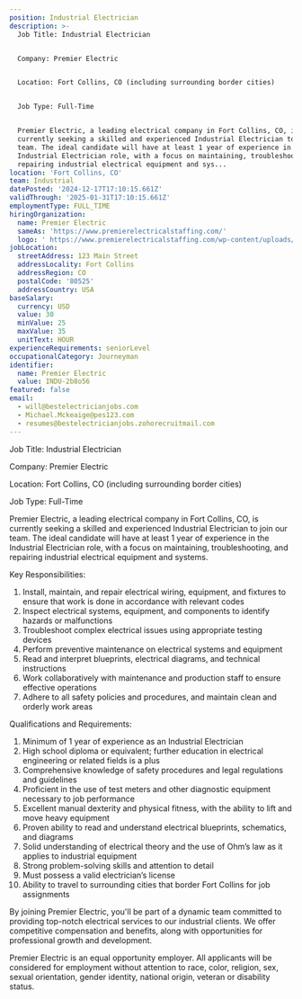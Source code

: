 ```yaml
---
position: Industrial Electrician
description: >-
  Job Title: Industrial Electrician


  Company: Premier Electric


  Location: Fort Collins, CO (including surrounding border cities)


  Job Type: Full-Time


  Premier Electric, a leading electrical company in Fort Collins, CO, is
  currently seeking a skilled and experienced Industrial Electrician to join our
  team. The ideal candidate will have at least 1 year of experience in the
  Industrial Electrician role, with a focus on maintaining, troubleshooting, and
  repairing industrial electrical equipment and sys...
location: 'Fort Collins, CO'
team: Industrial
datePosted: '2024-12-17T17:10:15.661Z'
validThrough: '2025-01-31T17:10:15.661Z'
employmentType: FULL_TIME
hiringOrganization:
  name: Premier Electric
  sameAs: 'https://www.premierelectricalstaffing.com/'
  logo: ' https://www.premierelectricalstaffing.com/wp-content/uploads/2020/05/Premier-Electrical-Staffing-logo.png'
jobLocation:
  streetAddress: 123 Main Street
  addressLocality: Fort Collins
  addressRegion: CO
  postalCode: '80525'
  addressCountry: USA
baseSalary:
  currency: USD
  value: 30
  minValue: 25
  maxValue: 35
  unitText: HOUR
experienceRequirements: seniorLevel
occupationalCategory: Journeyman
identifier:
  name: Premier Electric
  value: INDU-2b8o56
featured: false
email:
  - will@bestelectricianjobs.com
  - Michael.Mckeaige@pes123.com
  - resumes@bestelectricianjobs.zohorecruitmail.com
---
```




Job Title: Industrial Electrician

Company: Premier Electric

Location: Fort Collins, CO (including surrounding border cities)

Job Type: Full-Time

Premier Electric, a leading electrical company in Fort Collins, CO, is currently seeking a skilled and experienced Industrial Electrician to join our team. The ideal candidate will have at least 1 year of experience in the Industrial Electrician role, with a focus on maintaining, troubleshooting, and repairing industrial electrical equipment and systems.

Key Responsibilities:

1. Install, maintain, and repair electrical wiring, equipment, and fixtures to ensure that work is done in accordance with relevant codes
2. Inspect electrical systems, equipment, and components to identify hazards or malfunctions
3. Troubleshoot complex electrical issues using appropriate testing devices
4. Perform preventive maintenance on electrical systems and equipment
5. Read and interpret blueprints, electrical diagrams, and technical instructions
6. Work collaboratively with maintenance and production staff to ensure effective operations
7. Adhere to all safety policies and procedures, and maintain clean and orderly work areas

Qualifications and Requirements:

1. Minimum of 1 year of experience as an Industrial Electrician
2. High school diploma or equivalent; further education in electrical engineering or related fields is a plus
3. Comprehensive knowledge of safety procedures and legal regulations and guidelines
4. Proficient in the use of test meters and other diagnostic equipment necessary to job performance
5. Excellent manual dexterity and physical fitness, with the ability to lift and move heavy equipment
6. Proven ability to read and understand electrical blueprints, schematics, and diagrams
7. Solid understanding of electrical theory and the use of Ohm’s law as it applies to industrial equipment
8. Strong problem-solving skills and attention to detail
9. Must possess a valid electrician’s license
10. Ability to travel to surrounding cities that border Fort Collins for job assignments

By joining Premier Electric, you'll be part of a dynamic team committed to providing top-notch electrical services to our industrial clients. We offer competitive compensation and benefits, along with opportunities for professional growth and development. 

Premier Electric is an equal opportunity employer. All applicants will be considered for employment without attention to race, color, religion, sex, sexual orientation, gender identity, national origin, veteran or disability status.
